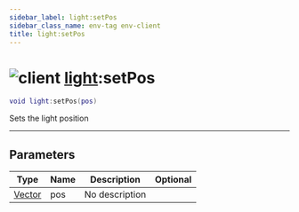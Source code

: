 ```yaml
---
sidebar_label: light:setPos
sidebar_class_name: env-tag env-client
title: light:setPos
---
```


# <img src='/img/wiki/client.png' alt='client' classname='env-tag' /> [light](../light/README.md):setPos

```lua
void light:setPos(pos)
```

Sets the light position<br/>

-----------------
## Parameters

| Type   | Name | Description | Optional |
| ------ | ---- | ----------- | -------: |
| [Vector](../vector/README.md) | pos | No description |   |
